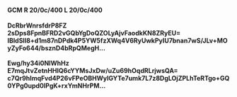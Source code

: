 #### GCM R 20/0c/400 L 20/0c/400
**DcRbrWnrsfdrP8FZ**<br/>**2sDps8FpnBFRD2vGQbYgDoQZOLyAjvFaodkKN8ZRyEU=**<br/>**IBIdSll8+d1m87nDPdk4P5YW5fzXWq4V6RyUwkPyIU7bnan7wS/JLv+MOyZyFo644/bsznD4bRpQMegH...**<br/><br/>
**Ewg/hy34i0NIWhHz**<br/>**E7mqJtvZetnHHlQ6cYYMsJxDw/uZu69hOqdRLrjwsQA=**<br/>**c7Qr9hImqFvd4P26vFPeOBHWylGYTe7umk7L7z8DgLOjZPLhTeRTgo+GQ0YPg0upd0lPgK+rxYmNHrPM...**